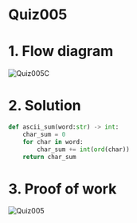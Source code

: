 # Quiz005

# 1. Flow diagram
![Quiz005C](https://github.com/AntGra25/unit1-CS24/assets/142757981/ef3e9a76-b47b-4927-8281-1bef907d90bd)

# 2. Solution
```.py
def ascii_sum(word:str) -> int:
    char_sum = 0
    for char in word:
        char_sum += int(ord(char))
    return char_sum
```
# 3. Proof of work
![Quiz005](https://github.com/AntGra25/unit1-CS24/assets/142757981/1dd55220-f6f8-4371-a1a0-04f18748c160)
